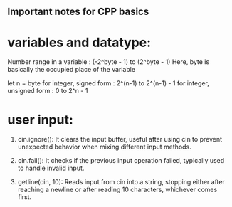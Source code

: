 ## Important notes for CPP basics

# variables and datatype:

Number range in a variable : (-2^byte - 1) to (2^byte - 1)
Here, byte is basically the occupied place of the variable

let n = byte
for integer, signed form : 2^(n-1) to 2^(n-1) - 1
for integer, unsigned form : 0 to 2^n - 1

# user input:

1. cin.ignore(): It clears the input buffer, useful after using cin to prevent unexpected behavior when mixing different input methods.

2. cin.fail(): It checks if the previous input operation failed, typically used to handle invalid input.

3. getline(cin, 10): Reads input from cin into a string, stopping either after reaching a newline or after reading 10 characters, whichever comes first.
